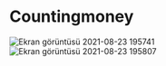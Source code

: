 # Countingmoney
![Ekran görüntüsü 2021-08-23 195741](https://user-images.githubusercontent.com/64644865/130487213-22a6eb03-b017-4419-8472-bf1469df256b.png)
![Ekran görüntüsü 2021-08-23 195807](https://user-images.githubusercontent.com/64644865/130487177-dfbbdbc2-f425-49f6-882c-a90290c80de3.png)
